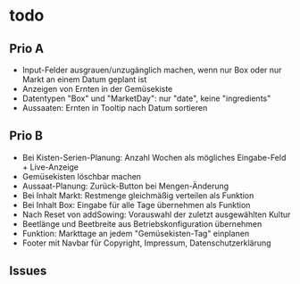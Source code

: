 # todo

## Prio A

- Input-Felder ausgrauen/unzugänglich machen, wenn nur Box oder nur Markt an einem Datum geplant ist
- Anzeigen von Ernten in der Gemüsekiste
- Datentypen "Box" und "MarketDay": nur "date", keine "ingredients"
- Aussaaten: Ernten in Tooltip nach Datum sortieren

## Prio B

- Bei Kisten-Serien-Planung: Anzahl Wochen als mögliches Eingabe-Feld + Live-Anzeige
- Gemüsekisten löschbar machen
- Aussaat-Planung: Zurück-Button bei Mengen-Änderung
- Bei Inhalt Markt: Restmenge gleichmäßig verteilen als Funktion
- Bei Inhalt Box: Eingabe für alle Tage übernehmen als Funktion
- Nach Reset von addSowing: Vorauswahl der zuletzt ausgewählten Kultur
- Beetlänge und Beetbreite aus Betriebskonfiguration übernehmen
- Funktion: Markttage an jedem "Gemüsekisten-Tag" einplanen
- Footer mit Navbar für Copyright, Impressum, Datenschutzerklärung

## Issues

